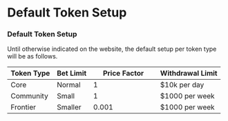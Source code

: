 # Default Token Setup

### Default Token Setup

Until otherwise indicated on the website, the default setup per token type will be as follows.

<table><thead><tr><th>Token Type</th><th>Bet Limit</th><th width="139">Price Factor</th><th>Withdrawal Limit</th></tr></thead><tbody><tr><td>Core</td><td>Normal</td><td>1</td><td>$10k per day</td></tr><tr><td>Community</td><td>Small</td><td>1</td><td>$1000 per week</td></tr><tr><td>Frontier</td><td>Smaller</td><td>0.001</td><td>$1000 per week</td></tr></tbody></table>

